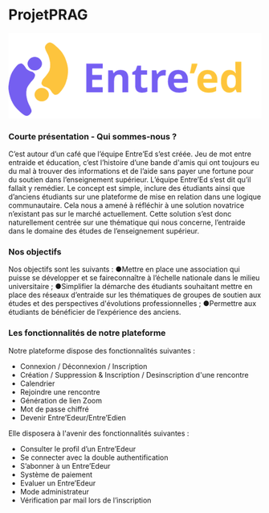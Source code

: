 # ProjetPRAG

![](entreed/images/logo.png)

### Courte présentation - Qui sommes-nous ?

C’est autour d’un café que l’équipe Entre’Ed s’est créée. Jeu de mot entre entraide et éducation, c’est l’histoire d’une bande d'amis qui ont toujours eu du mal à trouver des informations et de l’aide sans payer une fortune pour du soutien dans l’enseignement supérieur. L’équipe Entre’Ed  s’est  dit  qu’il  fallait y  remédier.  Le  concept  est  simple,  inclure  des étudiants ainsi que d’anciens étudiants sur une plateforme de mise en relation dans une logique communautaire. Cela nous a amené à réfléchir à une solution novatrice n’existant pas sur le marché actuellement. Cette solution s’est donc naturellement centrée sur une thématique qui nous concerne, l’entraide dans le domaine des études de l’enseignement supérieur.

### Nos objectifs 

Nos objectifs sont les suivants :
●Mettre en place une association qui puisse se développer et se faireconnaître à l’échelle nationale dans le milieu universitaire ;
●Simplifier la démarche des étudiants souhaitant mettre en place des réseaux d’entraide sur les thématiques de groupes de soutien aux études et des perspectives d'évolutions professionnelles ;
●Permettre aux étudiants de bénéficier de l’expérience des anciens.

### Les fonctionnalités de notre plateforme

Notre plateforme dispose des fonctionnalités suivantes :
-  Connexion / Déconnexion / Inscription
-  Création / Suppression & Inscription / Desinscription d'une rencontre
-  Calendrier
-  Rejoindre une rencontre
-  Génération de lien Zoom
-  Mot de passe chiffré
-  Devenir Entre’Edeur/Entre’Edien

Elle disposera à l'avenir des fonctionnalités suivantes :
- Consulter le profil d’un Entre’Edeur
- Se connecter avec la double authentification
- S’abonner à un Entre’Edeur
- Système de paiement
- Evaluer un Entre’Edeur
- Mode administrateur
- Vérification par mail lors de l’inscription
